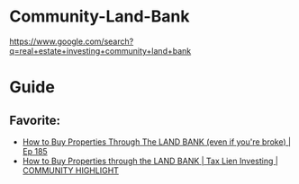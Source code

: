 # Community-Land-Bank
https://www.google.com/search?q=real+estate+investing+community+land+bank

# Guide
## Favorite:
- [How to Buy Properties Through The LAND BANK (even if you're broke) | Ep 185](https://youtu.be/AfioKxMK_B4)
- [How to Buy Properties through the LAND BANK | Tax Lien Investing | COMMUNITY HIGHLIGHT](https://youtu.be/Oyf1k_5fJ1o)
